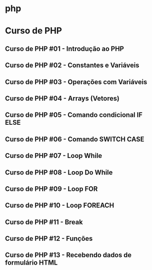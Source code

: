 # php
# Curso de PHP

## Curso de PHP #01 - Introdução ao PHP
## Curso de PHP #02 - Constantes e Variáveis
## Curso de PHP #03 - Operações com Variáveis
## Curso de PHP #04 - Arrays (Vetores)
## Curso de PHP #05 - Comando condicional IF ELSE
## Curso de PHP #06 - Comando SWITCH CASE
## Curso de PHP #07 - Loop While
## Curso de PHP #08 - Loop Do While
## Curso de PHP #09 - Loop FOR
## Curso de PHP #10 - Loop FOREACH 
## Curso de PHP #11 - Break
## Curso de PHP #12 - Funções
## Curso de PHP #13 - Recebendo dados de formulário HTML
